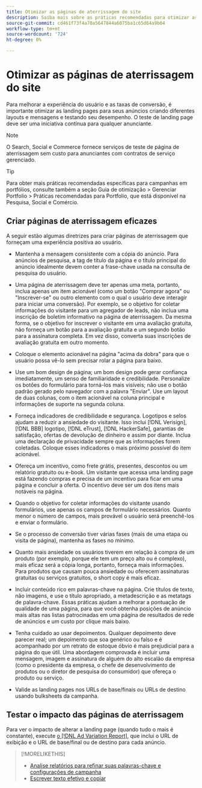 ```yaml
---
title: Otimizar as páginas de aterrissagem do site
description: Saiba mais sobre as práticas recomendadas para otimizar as landing pages do seu site.
source-git-commit: cd461f73f4a70a5647844a6075ba1c65d64a9b04
workflow-type: tm+mt
source-wordcount: '724'
ht-degree: 0%

---
```


# Otimizar as páginas de aterrissagem do site

Para melhorar a experiência do usuário e as taxas de conversão, é importante otimizar as landing pages para seus anúncios criando diferentes layouts e mensagens e testando seu desempenho. O teste de landing page deve ser uma iniciativa contínua para qualquer anunciante.

>[!NOTE]
>
>O Search, Social e Commerce fornece serviços de teste de página de aterrissagem sem custo para anunciantes com contratos de serviço gerenciado.

>[!TIP]
>
>Para obter mais práticas recomendadas específicas para campanhas em portfólios, consulte também a seção Guia de otimização > Gerenciar Portfolio > Práticas recomendadas para Portfolio, que está disponível na Pesquisa, Social e Comércio.<!-- verify convention for referencing Optimization Guide here -->

## Criar páginas de aterrissagem eficazes

A seguir estão algumas diretrizes para criar páginas de aterrissagem que forneçam uma experiência positiva ao usuário.

* Mantenha a mensagem consistente com a cópia do anúncio. Para anúncios de pesquisa, a tag de título da página e o título principal do anúncio idealmente devem conter a frase-chave usada na consulta de pesquisa do usuário.

* Uma página de aterrissagem deve ter apenas uma meta, portanto, inclua apenas um item acionável (como um botão &quot;Comprar agora&quot; ou &quot;Inscrever-se&quot; ou outro elemento com o qual o usuário deve interagir para iniciar uma conversão). Por exemplo, se o objetivo for coletar informações do visitante para um agregador de leads, não inclua uma inscrição de boletim informativo na página de aterrissagem. Da mesma forma, se o objetivo for inscrever o visitante em uma avaliação gratuita, não forneça um botão para a avaliação gratuita e um segundo botão para a assinatura completa. Em vez disso, converta suas inscrições de avaliação gratuita em outro momento.

* Coloque o elemento acionável na página &quot;acima da dobra&quot; para que o usuário possa vê-lo sem precisar rolar a página para baixo.

* Use um bom design de página; um bom design pode gerar confiança imediatamente, um senso de familiaridade e credibilidade. Personalize os botões do formulário para torná-los mais visíveis; não use o botão padrão gerado pelo navegador com a palavra &quot;Enviar&quot;. Use um layout de duas colunas, com o item acionável na coluna principal e informações de suporte na segunda coluna.

* Forneça indicadores de credibilidade e segurança. Logotipos e selos ajudam a reduzir a ansiedade do visitante. Isso inclui [!DNL Verisign], [!DNL BBB] logotipo, [!DNL eTrust], [!DNL HackerSafe], garantias de satisfação, ofertas de devolução de dinheiro e assim por diante. Inclua uma declaração de privacidade sempre que as informações forem coletadas. Coloque esses indicadores o mais próximo possível do item acionável.

* Ofereça um incentivo, como frete grátis, presentes, descontos ou um relatório gratuito ou e-book. Um visitante que acessa uma landing page está fazendo compras e precisa de um incentivo para ficar em uma página e concluir a oferta. O incentivo deve ser um dos itens mais notáveis na página.

* Quando o objetivo for coletar informações do visitante usando formulários, use apenas os campos de formulário necessários. Quanto menor o número de campos, mais provável o usuário será preenchê-los e enviar o formulário.

* Se o processo de conversão tiver várias fases (mais de uma etapa ou visita de página), mantenha as fases no mínimo.

* Quanto mais ansiedade os usuários tiverem em relação à compra de um produto (por exemplo, porque ele tem um preço alto ou é complexo), mais eficaz será a cópia longa, portanto, forneça mais informações. Para produtos que causam pouca ansiedade ou oferecem assinaturas gratuitas ou serviços gratuitos, o short copy é mais eficaz.

* Incluir conteúdo rico em palavras-chave na página. Crie títulos de texto, não imagens, e use o título apropriado, a metadescrição e as metatags de palavra-chave. Essas práticas ajudam a melhorar a pontuação de qualidade de uma página, para que você obtenha posições de anúncio mais altas nas listas patrocinadas em uma página de resultados de rede de anúncios e um custo por clique mais baixo.

* Tenha cuidado ao usar depoimentos. Qualquer depoimento deve parecer real; um depoimento que soa genérico ou falso e é acompanhado por um retrato de estoque óbvio é mais prejudicial para a página do que útil. Uma abordagem comprovada é incluir uma mensagem, imagem e assinatura de alguém do alto escalão da empresa (como o presidente da empresa, o chefe de desenvolvimento de produtos ou o diretor de pesquisa do consumidor) que ofereça o produto ou serviço.

* Valide as landing pages nos URLs de base/finais ou URLs de destino usando bulksheets da campanha.

## Testar o impacto das páginas de aterrissagem

Para ver o impacto de alterar a landing page (quando tudo o mais é constante), execute [o [!DNL Ad Variation Report]](/help/search-social-commerce/reports/management/basic-advanced/ad-variation-report.md), que inclui o URL de exibição e o URL de base/final ou de destino para cada anúncio.

>[!MORELIKETHIS]
>
>* [Analise relatórios para refinar suas palavras-chave e configurações de campanha](best-practices-analyze.md)
>* [Escrever texto efetivo e copiar](best-practices-write.md)

